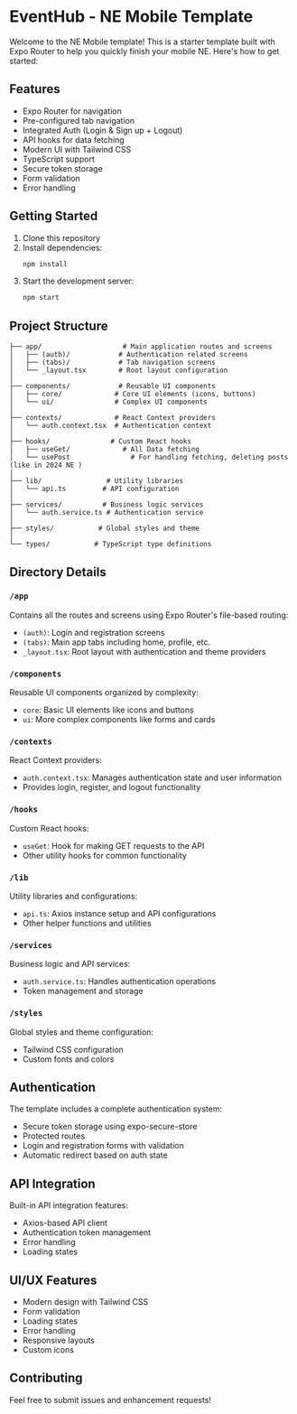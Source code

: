 # EventHub - NE Mobile Template

Welcome to the NE Mobile template! This is a starter template built with Expo Router to help you quickly finish your mobile NE. Here's how to get started:

## Features
- Expo Router for navigation
- Pre-configured tab navigation
- Integrated Auth (Login & Sign up + Logout)
- API hooks for data fetching
- Modern UI with Tailwind CSS
- TypeScript support
- Secure token storage
- Form validation
- Error handling

## Getting Started

1. Clone this repository
2. Install dependencies:
   ```bash
   npm install
   ```
3. Start the development server:
   ```bash
   npm start
   ```

## Project Structure

```
├── app/                    # Main application routes and screens
│   ├── (auth)/            # Authentication related screens
│   ├── (tabs)/            # Tab navigation screens
│   └── _layout.tsx        # Root layout configuration
│
├── components/            # Reusable UI components
│   ├── core/             # Core UI elements (icons, buttons)
│   └── ui/               # Complex UI components
│
├── contexts/             # React Context providers
│   └── auth.context.tsx  # Authentication context
│
├── hooks/               # Custom React hooks
│   ├── useGet/             # All Data fetching
│   └── usePost               # For handling fetching, deleting posts (like in 2024 NE )
│
├── lib/                # Utility libraries
│   └── api.ts         # API configuration
│
├── services/          # Business logic services
│   └── auth.service.ts # Authentication service
│
├── styles/           # Global styles and theme
│
└── types/           # TypeScript type definitions
```

## Directory Details

### `/app`
Contains all the routes and screens using Expo Router's file-based routing:
- `(auth)`: Login and registration screens
- `(tabs)`: Main app tabs including home, profile, etc.
- `_layout.tsx`: Root layout with authentication and theme providers

### `/components`
Reusable UI components organized by complexity:
- `core`: Basic UI elements like icons and buttons
- `ui`: More complex components like forms and cards

### `/contexts`
React Context providers:
- `auth.context.tsx`: Manages authentication state and user information
- Provides login, register, and logout functionality

### `/hooks`
Custom React hooks:
- `useGet`: Hook for making GET requests to the API
- Other utility hooks for common functionality

### `/lib`
Utility libraries and configurations:
- `api.ts`: Axios instance setup and API configurations
- Other helper functions and utilities

### `/services`
Business logic and API services:
- `auth.service.ts`: Handles authentication operations
- Token management and storage

### `/styles`
Global styles and theme configuration:
- Tailwind CSS configuration
- Custom fonts and colors

## Authentication

The template includes a complete authentication system:
- Secure token storage using expo-secure-store
- Protected routes
- Login and registration forms with validation
- Automatic redirect based on auth state

## API Integration

Built-in API integration features:
- Axios-based API client
- Authentication token management
- Error handling
- Loading states

## UI/UX Features

- Modern design with Tailwind CSS
- Form validation
- Loading states
- Error handling
- Responsive layouts
- Custom icons

## Contributing

Feel free to submit issues and enhancement requests!
